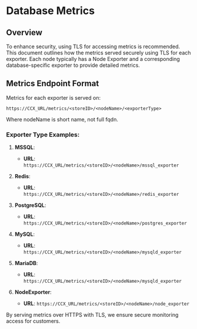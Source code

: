 # Database Metrics

## Overview

To enhance security, using TLS for accessing metrics is recommended. This document outlines how the metrics served securely using TLS for each exporter. Each node typically has a Node Exporter and a corresponding database-specific exporter to provide detailed metrics.

## Metrics Endpoint Format

Metrics for each exporter is served on:

```
https://CCX_URL/metrics/<storeID>/<nodeName>/<exporterType>
```
Where nodeName is short name, not full fqdn.


### Exporter Type Examples:

1. **MSSQL**:
   - **URL**: `https://CCX_URL/metrics/<storeID>/<nodeName>/mssql_exporter`

2. **Redis**:
   - **URL**: `https://CCX_URL/metrics/<storeID>/<nodeName>/redis_exporter`

3. **PostgreSQL**:
   - **URL**: `https://CCX_URL/metrics/<storeID>/<nodeName>/postgres_exporter`

4. **MySQL**:
   - **URL**: `https://CCX_URL/metrics/<storeID>/<nodeName>/mysqld_exporter`

5. **MariaDB**:
   - **URL**: `https://CCX_URL/metrics/<storeID>/<nodeName>/mysqld_exporter`

6. **NodeExporter**:
   - **URL**: `https://CCX_URL/metrics/<storeID>/<nodeName>/node_exporter`
   

By serving metrics over HTTPS with TLS, we ensure secure monitoring access for customers. 

